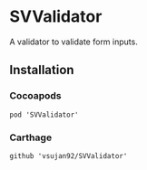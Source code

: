 # SVValidator

A validator to validate form inputs.

## Installation

### Cocoapods
	
	pod 'SVValidator'

### Carthage
	
	github 'vsujan92/SVValidator'
